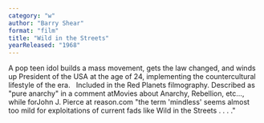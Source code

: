 ```yaml
---
category: "w"
author: "Barry Shear"
format: "film"
title: "Wild in the Streets"
yearReleased: "1968"
---
```

A pop teen idol builds a mass movement, gets the law changed, and winds up President of the USA at the age of 24, implementing the countercultural lifestyle of the era.
 
Included in the Red Planets filmography. Described as "pure anarchy" in a comment atMovies about Anarchy, Rebellion, etc..., while forJohn J. Pierce at reason.com "the term 'mindless' seems almost too mild for exploitations of current fads like Wild in the Streets . . . ."
 